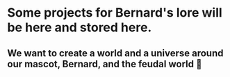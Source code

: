 # Some projects for Bernard's lore will be here and stored here.

## We want to create a world and a universe around our mascot, Bernard, and the feudal world 👑
